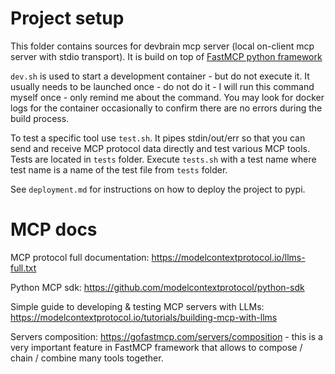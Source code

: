 # Project setup

This folder contains sources for devbrain mcp server (local on-client mcp server with stdio transport). It is build on top of [FastMCP python framework](https://gofastmcp.com/getting-started/quickstart)

`dev.sh` is used to start a development container - but do not execute it. It usually needs to be launched once - do not do it - I will run this command myself once - only remind me about the command. You may look for docker logs for the container occasionally to confirm there are no errors during the build process.

To test a specific tool use `test.sh`. It pipes stdin/out/err so that you can send and receive MCP protocol data directly and test various MCP tools. Tests are located in `tests` folder. Execute `tests.sh` with a test name where test name is a name of the test file from `tests` folder.

See `deployment.md` for instructions on how to deploy the project to pypi.


# MCP docs

MCP protocol full documentation: https://modelcontextprotocol.io/llms-full.txt

Python MCP sdk: https://github.com/modelcontextprotocol/python-sdk

Simple guide to developing & testing MCP servers with LLMs: https://modelcontextprotocol.io/tutorials/building-mcp-with-llms

Servers composition: https://gofastmcp.com/servers/composition - this is a very important feature in FastMCP framework that allows to compose / chain / combine many tools together.
